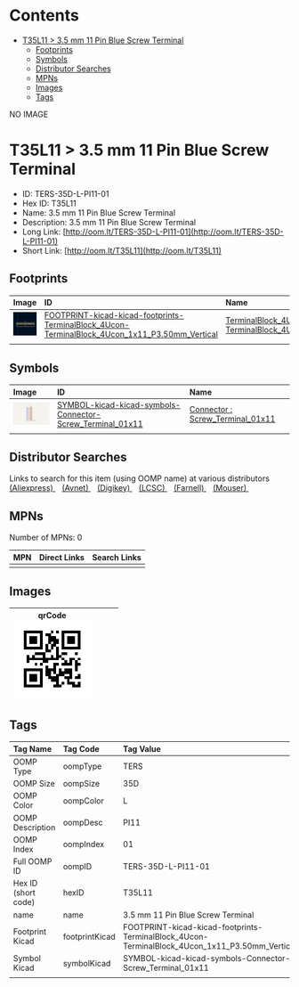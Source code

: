 



Contents
========

* [T35L11 > 3.5 mm 11 Pin Blue Screw Terminal](#t35l11--35-mm-11-pin-blue-screw-terminal)
	* [Footprints](#footprints)
	* [Symbols](#symbols)
	* [Distributor Searches](#distributor-searches)
	* [MPNs](#mpns)
	* [Images](#images)
	* [Tags](#tags)
  
NO IMAGE  
# T35L11 > 3.5 mm 11 Pin Blue Screw Terminal

- ID: TERS-35D-L-PI11-01
- Hex ID: T35L11
- Name: 3.5 mm 11 Pin Blue Screw Terminal
- Description: 3.5 mm 11 Pin Blue Screw Terminal
- Long Link: [http://oom.lt/TERS-35D-L-PI11-01](http://oom.lt/TERS-35D-L-PI11-01)
- Short Link: [http://oom.lt/T35L11](http://oom.lt/T35L11)

## Footprints
  

|Image|ID|Name|
| :--- | :--- | :--- |
|[![](https://raw.githubusercontent.com/oomlout/oomlout_OOMP_eda_V2/main/FOOTPRINT/kicad/kicad-footprints/TerminalBlock_4Ucon/TerminalBlock_4Ucon_1x11_P3.50mm_Vertical/image_140.png)](https://github.com/oomlout/oomlout_OOMP_eda_V2/tree/main/FOOTPRINT/kicad/kicad-footprints/TerminalBlock_4Ucon/TerminalBlock_4Ucon_1x11_P3.50mm_Vertical/)|[FOOTPRINT-kicad-kicad-footprints-TerminalBlock_4Ucon-TerminalBlock_4Ucon_1x11_P3.50mm_Vertical](https://github.com/oomlout/oomlout_OOMP_eda_V2/tree/main/FOOTPRINT/kicad/kicad-footprints/TerminalBlock_4Ucon/TerminalBlock_4Ucon_1x11_P3.50mm_Vertical/)|[TerminalBlock_4Ucon : TerminalBlock_4Ucon_1x11_P3.50mm_Vertical](https://github.com/oomlout/oomlout_OOMP_eda_V2/tree/main/FOOTPRINT/kicad/kicad-footprints/TerminalBlock_4Ucon/TerminalBlock_4Ucon_1x11_P3.50mm_Vertical/)|
||||

## Symbols
  

|Image|ID|Name|
| :--- | :--- | :--- |
|[![](https://raw.githubusercontent.com/oomlout/oomlout_OOMP_eda_V2/main/SYMBOL/kicad/kicad-symbols/Connector/Screw_Terminal_01x11/image_140.png)](https://github.com/oomlout/oomlout_OOMP_eda_V2/tree/main/SYMBOL/kicad/kicad-symbols/Connector/Screw_Terminal_01x11/)|[SYMBOL-kicad-kicad-symbols-Connector-Screw_Terminal_01x11](https://github.com/oomlout/oomlout_OOMP_eda_V2/tree/main/SYMBOL/kicad/kicad-symbols/Connector/Screw_Terminal_01x11/)|[Connector : Screw_Terminal_01x11](https://github.com/oomlout/oomlout_OOMP_eda_V2/tree/main/SYMBOL/kicad/kicad-symbols/Connector/Screw_Terminal_01x11/)|
||||

## Distributor Searches
  
Links to search for this item (using OOMP name) at various distributors  
[(Aliexpress) ](https://www.aliexpress.com/wholesale?SearchText=11173.5+mm+11+Pin+Blue+Screw+Terminal)&nbsp;&nbsp;&nbsp;[(Avnet) ](https://www.avnet.com/shop/us/search/3.5+mm+11+Pin+Blue+Screw+Terminal)&nbsp;&nbsp;&nbsp;[(Digikey) ](https://www.digikey.co.uk/en/products/result?s=3.5+mm+11+Pin+Blue+Screw+Terminal)&nbsp;&nbsp;&nbsp;[(LCSC) ](https://www.lcsc.com/search?q=3.5+mm+11+Pin+Blue+Screw+Terminal)&nbsp;&nbsp;&nbsp;[(Farnell) ](https://uk.farnell.com/search?st=3.5+mm+11+Pin+Blue+Screw+Terminal)&nbsp;&nbsp;&nbsp;[(Mouser) ](https://www.mouser.com/c/?q=3.5+mm+11+Pin+Blue+Screw+Terminal)&nbsp;&nbsp;&nbsp;
## MPNs
  
Number of MPNs: 0  

|MPN|Direct Links|Search Links|
| :--- | :--- | :--- |
||||

## Images
  

|qrCode<br>[![](https://raw.githubusercontent.com/oomlout/oomlout_OOMP_parts_V2/main/TERS/35D/L/PI11/01/qrCode_140.png)](https://github.com/oomlout/oomlout_OOMP_parts_V2/tree/main/TERS/35D/L/PI11/01/qrCode.png)||||
| :---: | :---: | :---: | :---: |

## Tags
  

|Tag Name|Tag Code|Tag Value|
| :--- | :--- | :--- |
|OOMP Type|oompType|TERS|
|OOMP Size|oompSize|35D|
|OOMP Color|oompColor|L|
|OOMP Description|oompDesc|PI11|
|OOMP Index|oompIndex|01|
|Full OOMP ID|oompID|TERS-35D-L-PI11-01|
|Hex ID (short code)|hexID|T35L11|
|name|name|3.5 mm 11 Pin Blue Screw Terminal|
|Footprint Kicad|footprintKicad|FOOTPRINT-kicad-kicad-footprints-TerminalBlock_4Ucon-TerminalBlock_4Ucon_1x11_P3.50mm_Vertical|
|Symbol Kicad|symbolKicad|SYMBOL-kicad-kicad-symbols-Connector-Screw_Terminal_01x11|
||||
